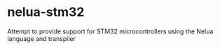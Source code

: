 # nelua-stm32
Attempt to provide support for STM32 microcontrollers using the Nelua language and transpiler
